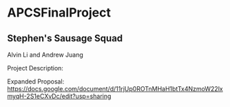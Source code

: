 # APCSFinalProject
## Stephen's Sausage Squad

Alvin Li and Andrew Juang

Project Description:

Expanded Proposal:
https://docs.google.com/document/d/11rjUp0ROTnMHaH1btTx4NzmoW22lxmyqH-2S1eCXvDc/edit?usp=sharing
